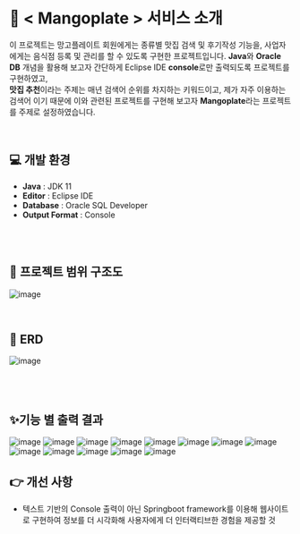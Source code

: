 # 📖 < Mangoplate > 서비스 소개
이 프로젝트는 망고플레이트 회원에게는 종류별 맛집 검색 및 후기작성 기능을, 사업자에게는 음식점 등록 및 관리를 할 수 있도록 구현한 프로젝트입니다. **Java**와 **Oracle DB** 개념을 활용해 보고자
간단하게 Eclipse IDE **console**로만 출력되도록 프로젝트를 구현하였고,     
**맛집 추천**이라는 주제는 매년 검색어 순위를 차지하는 키워드이고, 제가 자주 이용하는 검색어 이기 때문에 이와 관련된 프로젝트를
구현해 보고자 **Mangoplate**라는 프로젝트를 주제로 설정하였습니다.

 
  
   <br/>
          
## 💻 개발 환경
- **Java** : JDK 11
- **Editor** : Eclipse IDE
- **Database** : Oracle SQL Developer
- **Output Format** : Console
<br/>
<br>
     
## 🌱 프로젝트 범위 구조도
![image](https://github.com/choihjhj/Mangoplate/assets/148078504/7b5f19e7-540a-45ec-9143-9261df225999)

   <br>
       
## 🧩 ERD
![image](https://github.com/choihjhj/Mangoplate/assets/148078504/d8bfde4f-ca3d-481a-b538-f872ad6c2580)
<br>
<br>     
<br>
## ✨기능 별 출력 결과     
![image](https://github.com/choihjhj/Mangoplate/assets/148078504/11321870-897c-456f-b10a-854a0d95aba0)
![image](https://github.com/choihjhj/Mangoplate/assets/148078504/2c7c9906-6a48-4fa5-9c1f-bfcd1805b094)
![image](https://github.com/choihjhj/Mangoplate/assets/148078504/47f8bb02-f471-45f9-a386-7672e16b51d7)
![image](https://github.com/choihjhj/Mangoplate/assets/148078504/b0d8195d-f87d-4830-b848-653bbd2d774e)
![image](https://github.com/choihjhj/Mangoplate/assets/148078504/62dffc9b-626c-4a0c-9840-3578a81760a2)
![image](https://github.com/choihjhj/Mangoplate/assets/148078504/f21fca67-581a-46ca-bd95-18e5bdcfaa93)
![image](https://github.com/choihjhj/Mangoplate/assets/148078504/0492f7e0-29c4-4213-b972-fee78a152234)
![image](https://github.com/choihjhj/Mangoplate/assets/148078504/f373b5bf-0344-4366-8ed8-48877607d203)
![image](https://github.com/choihjhj/Mangoplate/assets/148078504/c57b2331-3e37-4a13-acf2-61eb8d765000)
![image](https://github.com/choihjhj/Mangoplate/assets/148078504/e9096bde-c2cd-4532-937e-a35b66a024d2)
![image](https://github.com/choihjhj/Mangoplate/assets/148078504/6ca2c2a1-0bd9-4e1e-bdd7-fb4a9e05d0b2)
![image](https://github.com/choihjhj/Mangoplate/assets/148078504/fd971745-69be-4394-a74f-628a117f49af)
![image](https://github.com/choihjhj/Mangoplate/assets/148078504/7175d6e3-12d7-4751-ac59-3d7e8b675b06)


       
## 👉 개선 사항
- 텍스트 기반의 Console 출력이 아닌 Springboot framework를 이용해 웹사이트로 구현하여 정보를 더 시각화해 사용자에게 더 인터랙티브한 경험을 제공할 것
  
   
 <!-- 
<img width="500" alt="image" src="https://github.com/choihjhj/Mangoplate/assets/148078504/2c7c9906-6a48-4fa5-9c1f-bfcd1805b094">
<img width="500" alt="image" src="https://github.com/choihjhj/Mangoplate/assets/148078504/47f8bb02-f471-45f9-a386-7672e16b51d7">
<img width="500" alt="image" src="https://github.com/choihjhj/Mangoplate/assets/148078504/b0d8195d-f87d-4830-b848-653bbd2d774e">
<img width="500" alt="image" src="https://github.com/choihjhj/Mangoplate/assets/148078504/62dffc9b-626c-4a0c-9840-3578a81760a2">
<img width="500" alt="image" src="https://github.com/choihjhj/Mangoplate/assets/148078504/f21fca67-581a-46ca-bd95-18e5bdcfaa93">
<img width="500" alt="image" src="https://github.com/choihjhj/Mangoplate/assets/148078504/0492f7e0-29c4-4213-b972-fee78a152234">
<img width="500" alt="image" src="https://github.com/choihjhj/Mangoplate/assets/148078504/f373b5bf-0344-4366-8ed8-48877607d203">
<img width="500" alt="image" src="https://github.com/choihjhj/Mangoplate/assets/148078504/c57b2331-3e37-4a13-acf2-61eb8d765000">
<img width="500" alt="image" src="https://github.com/choihjhj/Mangoplate/assets/148078504/e9096bde-c2cd-4532-937e-a35b66a024d2">
<img width="500" alt="image" src="https://github.com/choihjhj/Mangoplate/assets/148078504/6ca2c2a1-0bd9-4e1e-bdd7-fb4a9e05d0b2">
<img width="500" alt="image" src="https://github.com/choihjhj/Mangoplate/assets/148078504/fd971745-69be-4394-a74f-628a117f49af">
<img width="500" alt="image" src="https://github.com/choihjhj/Mangoplate/assets/148078504/7175d6e3-12d7-4751-ac59-3d7e8b675b06">

-->










